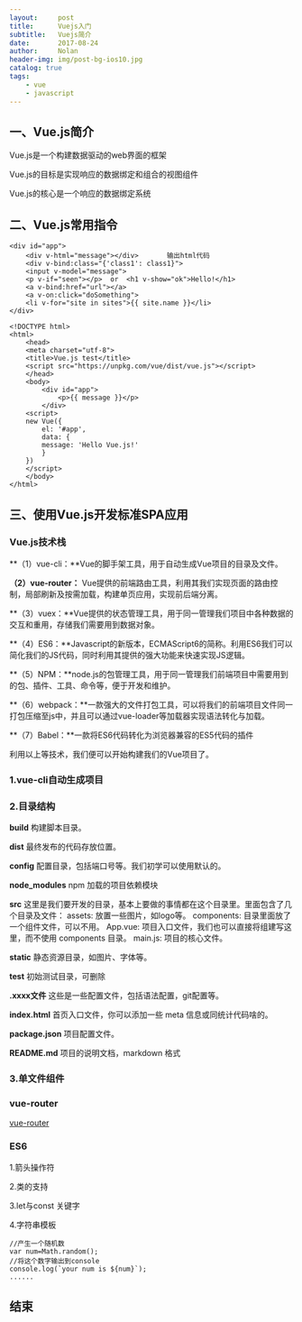```yaml
---
layout:     post
title:      Vuejs入门
subtitle:   Vuejs简介
date:       2017-08-24
author:     Nolan
header-img: img/post-bg-ios10.jpg
catalog: true
tags:
    - vue
    - javascript
---
```


## 一、Vue.js简介 ##

Vue.js是一个构建数据驱动的web界面的框架

Vue.js的目标是实现响应的数据绑定和组合的视图组件

Vue.js的核心是一个响应的数据绑定系统

[](/img/Vuejs_1.png)

## 二、Vue.js常用指令 ##

	<div id="app">
	    <div v-html="message"></div>       输出html代码
	    <div v-bind:class="{'class1': class1}">
	    <input v-model="message">
	    <p v-if="seen"></p>  or  <h1 v-show="ok">Hello!</h1>
	    <a v-bind:href="url"></a>
	    <a v-on:click="doSomething">
	    <li v-for="site in sites">{{ site.name }}</li>
	</div>

	<!DOCTYPE html>
	<html>
		<head>
		<meta charset="utf-8">
		<title>Vue.js test</title>
		<script src="https://unpkg.com/vue/dist/vue.js"></script>
		</head>
		<body>
			<div id="app">
	  			<p>{{ message }}</p>
			</div>
		<script>
		new Vue({
	  		el: '#app',
	  		data: {
	    	message: 'Hello Vue.js!'
	  		}	
		})
		</script>
		</body>
	</html>

## 三、使用Vue.js开发标准SPA应用 ##

### Vue.js技术栈 ###

[](/img/Vuejs_2.png)

**（1）vue-cli：**Vue的脚手架工具，用于自动生成Vue项目的目录及文件。

**（2）vue-router：** Vue提供的前端路由工具，利用其我们实现页面的路由控制，局部刷新及按需加载，构建单页应用，实现前后端分离。

**（3）vuex：**Vue提供的状态管理工具，用于同一管理我们项目中各种数据的交互和重用，存储我们需要用到数据对象。

**（4）ES6：**Javascript的新版本，ECMAScript6的简称。利用ES6我们可以简化我们的JS代码，同时利用其提供的强大功能来快速实现JS逻辑。

**（5）NPM：**node.js的包管理工具，用于同一管理我们前端项目中需要用到的包、插件、工具、命令等，便于开发和维护。

**（6）webpack：**一款强大的文件打包工具，可以将我们的前端项目文件同一打包压缩至js中，并且可以通过vue-loader等加载器实现语法转化与加载。

**（7）Babel：**一款将ES6代码转化为浏览器兼容的ES5代码的插件

  利用以上等技术，我们便可以开始构建我们的Vue项目了。

### 1.vue-cli自动生成项目 ###

[](/img/Vuejs_3.png)

### 2.目录结构 ###

**build**	构建脚本目录。

**dist**         最终发布的代码存放位置。

**config**	配置目录，包括端口号等。我们初学可以使用默认的。

**node_modules**	npm 加载的项目依赖模块

**src**	这里是我们要开发的目录，基本上要做的事情都在这个目录里。里面包含了几个目录及文件：
assets: 放置一些图片，如logo等。
components: 目录里面放了一个组件文件，可以不用。
App.vue: 项目入口文件，我们也可以直接将组建写这里，而不使用 
components 目录。
main.js: 项目的核心文件。

**static**	静态资源目录，如图片、字体等。

**test**	初始测试目录，可删除

**.xxxx文件**	这些是一些配置文件，包括语法配置，git配置等。

**index.html**	首页入口文件，你可以添加一些 meta 信息或同统计代码啥的。

**package.json**	项目配置文件。

**README.md**	项目的说明文档，markdown 格式

### 3.单文件组件 ###

[](/img/Vuejs_4.png)

### vue-router ###

[vue-router](http://router.vuejs.org/zh-cn/ "vue路由")

### ES6 ###

1.箭头操作符

2.类的支持

3.let与const 关键字

4.字符串模板

	//产生一个随机数
	var num=Math.random();
	//将这个数字输出到console
	console.log(`your num is ${num}`);
	......

## 结束 ## 


